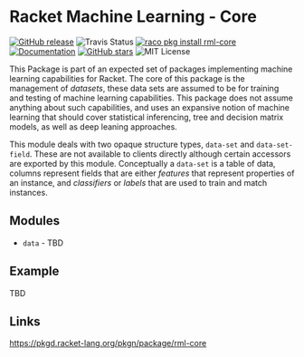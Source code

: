 # Racket Machine Learning - Core

[![GitHub release](https://img.shields.io/github/release/johnstonskj/rml-core.svg?style=flat-square)](https://github.com/johnstonskj/rml-core/releases)
![Travis Status](https://travis-ci.org/johnstonskj/rml-core.svg)
[![raco pkg install rml-core](https://img.shields.io/badge/raco%20pkg%20install-rml--core-blue.svg)](http://pkgs.racket-lang.org/package/rml-core)
[![Documentation](https://img.shields.io/badge/raco%20docs-rml--core-blue.svg)](http://docs.racket-lang.org/rml-core/index.html)
[![GitHub stars](https://img.shields.io/github/stars/johnstonskj/rml-core.svg)](https://github.com/johnstonskj/rml-core/stargazers)
![MIT License](https://img.shields.io/badge/license-MIT-118811.svg)

This Package is part of an expected set of packages implementing machine learning capabilities
for Racket. The core of this package is the management of *datasets*, these data sets are assumed
to be for training and testing of machine learning capabilities. This package does not assume
anything about such capabilities, and uses an expansive notion of machine learning that should
cover statistical inferencing, tree and decision matrix models, as well as deep leaning approaches.

This module deals with two opaque structure types, `data-set` and `data-set-field`. These are not
available to clients directly although certain accessors are exported by this module.
Conceptually a `data-set` is a table of data, columns represent fields that are either *features*
that represent properties of an instance, and *classifiers* or *labels* that are used to train
and match instances.

## Modules

* `data` - TBD

## Example

TBD

## Links

https://pkgd.racket-lang.org/pkgn/package/rml-core
